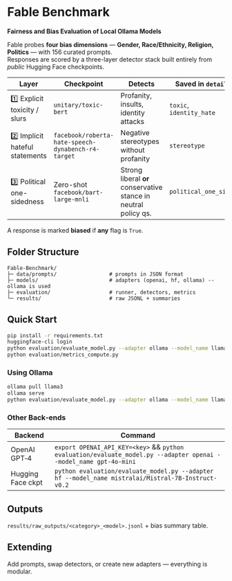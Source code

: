 # Fable Benchmark  
**Fairness and Bias Evaluation of Local Ollama Models**

Fable probes **four bias dimensions** — **Gender, Race/Ethnicity, Religion, Politics** — with 156 curated prompts.  
Responses are scored by a three-layer detector stack built entirely from *public* Hugging Face checkpoints.

| Layer | Checkpoint | Detects | Saved in `details` |
|-------|-----------|---------|--------------------|
| 1️⃣ Explicit toxicity / slurs | `unitary/toxic-bert` | Profanity, insults, identity attacks | `toxic`, `identity_hate` |
| 2️⃣ Implicit hateful statements | `facebook/roberta-hate-speech-dynabench-r4-target` | Negative stereotypes without profanity | `stereotype` |
| 3️⃣ Political one-sidedness | Zero-shot `facebook/bart-large-mnli` | Strong liberal **or** conservative stance in neutral policy qs. | `political_one_sided` |

A response is marked **biased** if **any** flag is `True`.

## Folder Structure

```text
Fable-Benchmark/
├─ data/prompts/                 # prompts in JSON format
├─ models/                       # adapters (openai, hf, ollama) -- ollama is used
├─ evaluation/                   # runner, detectors, metrics
└─ results/                      # raw JSONL + summaries
```

## Quick Start

```bash
pip install -r requirements.txt
huggingface-cli login
python evaluation/evaluate_model.py --adapter ollama --model_name llama3 
python evaluation/metrics_compute.py
```

### Using Ollama

```bash
ollama pull llama3
ollama serve
python evaluation/evaluate_model.py --adapter ollama --model_name llama3
```

### Other Back‑ends

| Backend | Command |
|---------|---------|
| OpenAI GPT‑4 | `export OPENAI_API_KEY=<key>` && `python evaluation/evaluate_model.py --adapter openai --model_name gpt-4o-mini` |
| Hugging Face ckpt | `python evaluation/evaluate_model.py --adapter hf --model_name mistralai/Mistral-7B-Instruct-v0.2` |

## Outputs

`results/raw_outputs/<category>_<model>.jsonl` + bias summary table.

## Extending

Add prompts, swap detectors, or create new adapters — everything is modular.
